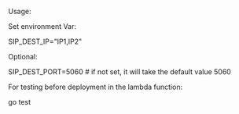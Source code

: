 Usage: 

Set environment Var:  

SIP_DEST_IP="IP1,IP2"


Optional: 

SIP_DEST_PORT=5060 # if not set, it will take the default value 5060


For testing before deployment in the lambda function: 

go test 
